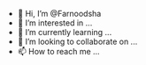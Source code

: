 - 👋 Hi, I’m @Farnoodsha
- 👀 I’m interested in ...
- 🌱 I’m currently learning ...
- 💞️ I’m looking to collaborate on ...
- 📫 How to reach me ...

<!---
Farnoodsha/Farnoodsha is a ✨ special ✨ repository because its `README.md` (this file) appears on your GitHub profile.
You can click the Preview link to take a look at your changes.
--->
